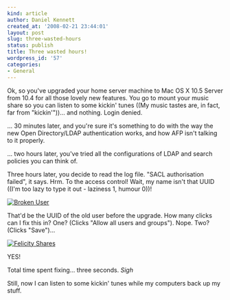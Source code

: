 ```yaml
---
kind: article
author: Daniel Kennett
created_at: '2008-02-21 23:44:01'
layout: post
slug: three-wasted-hours
status: publish
title: Three wasted hours!
wordpress_id: '57'
categories:
- General
---
```


Ok, so you've upgraded your home server machine to Mac OS X 10.5 Server from 10.4 for all those lovely new features. You go to mount your music share so you can listen to some kickin' tunes ((My music tastes are, in fact, far from "kickin'"))... and nothing. Login denied. 

... 30 minutes later, and you're sure it's something to do with the way the new Open Directory/LDAP authentication works, and how AFP isn't talking to it properly. 

... two hours later, you've tried all the configurations of LDAP and search policies you can think of.

Three hours later, you decide to read the log file. "SACL authorisation failed", it says. Hrm. To the access control! Wait, my name isn't that UUID ((I'm too lazy to type it out - laziness 1, humour 0))! 

<a href='http://ikennd.ac/pictures/for_posts/2008/02/picture-1.png' title='Broken User'><img src='http://ikennd.ac/pictures/for_posts/2008/02/picture-1.png' alt='Broken User' /></a>

<!--more-->

That'd be the UUID of the old user before the upgrade. How many clicks can I fix this in? One? (Clicks "Allow all users and groups"). Nope. Two? (Clicks "Save")... 

<a href='http://ikennd.ac/pictures/for_posts/2008/02/picture-2.png' title='Felicity Shares'><img src='http://ikennd.ac/pictures/for_posts/2008/02/picture-2.png' alt='Felicity Shares' /></a>

YES!

Total time spent fixing... three seconds. *Sigh*

Still, now I can listen to some kickin' tunes while my computers back up my stuff. 